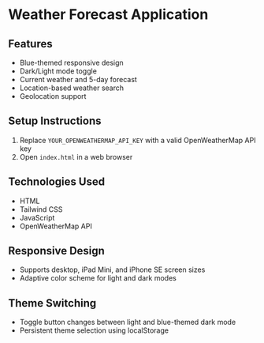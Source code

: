 # Weather Forecast Application

## Features
- Blue-themed responsive design
- Dark/Light mode toggle
- Current weather and 5-day forecast
- Location-based weather search
- Geolocation support

## Setup Instructions
1. Replace `YOUR_OPENWEATHERMAP_API_KEY` with a valid OpenWeatherMap API key
2. Open `index.html` in a web browser

## Technologies Used
- HTML
- Tailwind CSS
- JavaScript
- OpenWeatherMap API

## Responsive Design
- Supports desktop, iPad Mini, and iPhone SE screen sizes
- Adaptive color scheme for light and dark modes

## Theme Switching
- Toggle button changes between light and blue-themed dark mode
- Persistent theme selection using localStorage
